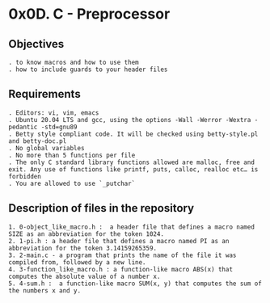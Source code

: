 # 0x0D. C - Preprocessor

## Objectives

	. to know macros and how to use them
	. how to include guards to your header files

## Requirements

	. Editors: vi, vim, emacs
	. Ubuntu 20.04 LTS and gcc, using the options -Wall -Werror -Wextra -pedantic -std=gnu89
	. Betty style compliant code. It will be checked using betty-style.pl and betty-doc.pl
	. No global variables
	. No more than 5 functions per file
	. The only C standard library functions allowed are malloc, free and exit. Any use of functions like printf, puts, calloc, realloc etc… is forbidden
	. You are allowed to use `_putchar`

## Description of files in the repository

	1. 0-object_like_macro.h :  a header file that defines a macro named SIZE as an abbreviation for the token 1024.
	2. 1-pi.h : a header file that defines a macro named PI as an abbreviation for the token 3.14159265359.
	3. 2-main.c - a program that prints the name of the file it was compiled from, followed by a new line.
	4. 3-function_like_macro.h : a function-like macro ABS(x) that computes the absolute value of a number x.
	5. 4-sum.h :  a function-like macro SUM(x, y) that computes the sum of the numbers x and y.

